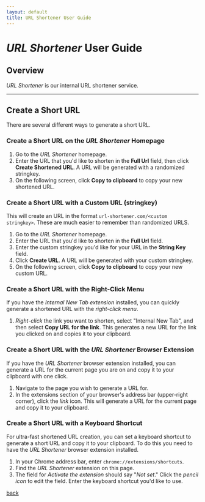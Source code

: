 ```yaml
---
layout: default
title: URL Shortener User Guide
---
```


# _URL Shortener_ User Guide

## Overview

_URL Shortener_ is our internal URL shortener service.

---

## Create a Short URL

There are several different ways to generate a short URL.

### Create a Short URL on the _URL Shortener_ Homepage

1. Go to the _URL Shortener_ homepage.
1. Enter the URL that you'd like to shorten in the **Full Url** field, then click **Create Shortened URL**. A URL will be generated with a randomized stringkey.
1. On the following screen, click **Copy to clipboard** to copy your new shortened URL.

### Create a Short URL with a Custom URL (stringkey)

This will create an URL in the format ```url-shortener.com/<custom stringkey>```. These are much easier to remember than randomized URLS.

1. Go to the _URL Shortener_ homepage.
1. Enter the URL that you'd like to shorten in the **Full Url** field.
1. Enter the custom stringkey you'd like for your URL in the **String Key** field.
1. Click **Create URL**. A URL will be generated with your custom stringkey.
1. On the following screen, click **Copy to clipboard** to copy your new custom URL.

### Create a Short URL with the Right-Click Menu

If you have the _Internal New Tab extension_ installed, you can quickly generate a shortened URL with the _right-click menu_.

1. _Right-click_ the link you want to shorten, select "Internal New Tab", and then select **Copy URL for the link**. This generates a new URL for the link you clicked on and copies it to your clipboard.

### Create a Short URL with the _URL Shortener_ Browser Extension

If you have the _URL Shortener_ browser extension installed, you can generate a URL for the current page you are on and copy it to your clipboard with one click.

1. Navigate to the page you wish to generate a URL for.
1. In the extensions section of your browser's address bar (upper-right corner), click the _link_ icon. This will generate a URL for the current page and copy it to your clipboard.

### Create a Short URL with a Keyboard Shortcut

For ultra-fast shortened URL creation, you can set a keyboard shortcut to generate a short URL and copy it to your clipboard. To do this you need to have the _URL Shortener_ browser extension installed.

1. In your Chrome address bar, enter ```chrome://extensions/shortcuts```.
1. Find the _URL Shortener_ extension on this page.
1. The field for _Activate the extension_ should say "_Not set_." Click the _pencil icon_ to edit the field. Enter the keyboard shortcut you'd like to use.

[back](./)
